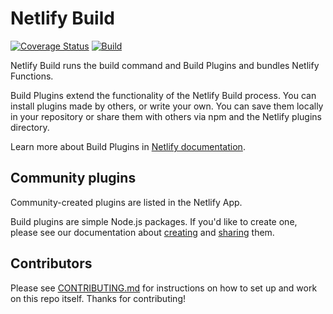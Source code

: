 # Netlify Build

[![Coverage Status](https://codecov.io/gh/netlify/build/branch/master/graph/badge.svg)](https://codecov.io/gh/netlify/build)
[![Build](https://github.com/netlify/build/workflows/Build/badge.svg)](https://github.com/netlify/build/actions)

Netlify Build runs the build command and Build Plugins and bundles Netlify Functions.

Build Plugins extend the functionality of the Netlify Build process. You can install plugins made by others, or write
your own. You can save them locally in your repository or share them with others via npm and the Netlify plugins
directory.

Learn more about Build Plugins in [Netlify documentation](https://docs.netlify.com/configure-builds/build-plugins).

## Community plugins

Community-created plugins are listed in the Netlify App.

Build plugins are simple Node.js packages. If you'd like to create one, please see our documentation about
[creating](https://docs.netlify.com/configure-builds/build-plugins/create-plugins/) and
[sharing](https://docs.netlify.com/configure-builds/build-plugins/share-plugins/) them.

## Contributors

Please see [CONTRIBUTING.md](./CONTRIBUTING.md) for instructions on how to set up and work on this repo itself. Thanks
for contributing!
